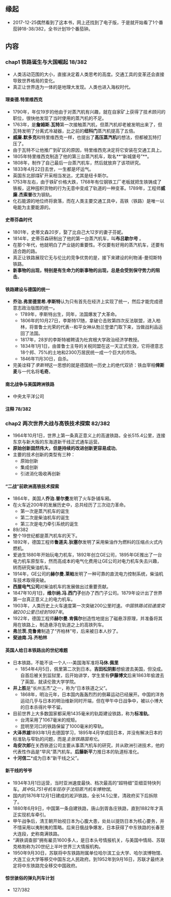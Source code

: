 ##  缘起
+ 2017-12-25偶然看到了这本书，网上还找到了电子版，于是就开始看了1个番茄钟18-38/382，全书计划19个番茄钟。

##  内容
###  chap1 铁路诞生与大国崛起 18/382
+ 人类活动范围的大小，直接决定着人类思考的高度。交通工具的变革还会直接导致世界格局的变化。
+ 真正让世界连为一体的是地理大发现。人类也进入海权时代。
####  **理查德.特里维西克**
+ 1790年，年仅19岁的他由于对蒸汽机有兴趣，就在自家矿上获得了技术顾问的职位，很快他发现了当时使用的蒸汽机的不足。
+ 1763年，是**詹姆斯.瓦特**第一次接触蒸汽机，但蒸汽机却老被发明出来了，但瓦特发明了分离式冷凝器，比之前的**纽科门**蒸汽机提高了五倍。
+ **威廉.默多克**和特里维西克一样，也提出了**高压蒸汽机**的想法，但都被瓦特打压了。
+ 由于瓦特不让他推广到矿区的原因，特里维西克决定将它安装在交通工具上。
+ 1805年特里维西克制造了他的第三台蒸汽机车，取名**“新城堡号”**。
+ 1808年，制作了自己最后一台蒸汽机车，然后就放弃了该项研究。
+ 1833年4月22日去世，一生都是坏运气。
+ 英国东北部煤矿开采相当发达，尤其是纽卡斯尔。
+ 1753年左右，由于铁矿价格大跌，1768年有位钢铁工厂老板就把生铁铸成了铁板，这种囤积货物的行为无意中变成了轨道的一种变革。1789年，工程师**威廉.杰索普**改为钢轨。
+ 化石能源的地位终将衰落，而在人类主要交通工具中，高铁（铁路）是唯一以电能为主要能源的。

####  **史蒂芬森**时代
+ 1801年，史蒂文森20岁，娶了比自己大12岁的妻子芬妮。
+ 1814年，史蒂芬森研制出了他的第一台蒸汽机车，叫**布吕歇尔号** 。
+ 在那个年代，他就明白了产业链的重要性。不仅要有好用的蒸汽机车，还要有适合跑的路。
+ 真正让铁路展现它无与伦比的竞争优势的是，接下来建设的利物浦-曼彻斯特铁路。
+ **新事物的出现，特别是有生命力的新事物的出现，总是会受到保守势力的阻击**。

####  铁路建设与德国的统一 
+ **乔治.弗里德里希.李斯特**认为只有首先在经济上实现了统一，然后才能完成德意志政治版图的统一。
    + 1789年，李斯特出生，同年，法国爆发了大革命。
    + 1806年的10月27日，李斯特17随，拿破仑击败第四次反法联盟，进入柏林，将普鲁士光荣的代表--和平女神从勃兰登堡门取下来，当做战利品运回了法国。
    + 1817年，28岁的李斯特被聘请为杜宾根大学政治经济学教授。
    + 1834年1月1日，由普鲁士主导的关税同盟在这一天正式生效，它将德意志18个邦、75%的土地和2300万居民统一成一个巨大的市场。
    + 1846年11月30日，自杀。
+ 完美诠释了*李斯特*这一思想的就是德国统一历史上的绝代双骄：铁血宰相**俾斯麦**与一代名将**毛奇**。

#### 南北战争与美国跨洲铁路
+ 中央太平洋公司
####  注释  78/382

###  chap2 两次世界大战与高铁技术探索  82/382
+ 1964年10月1日，世界上第一条真正意义上的高速铁路，全长515.4公里，连接东京与新大阪的东海道新干线正式通车运营。
+ **原始创新固然伟大，但是持续的改进创新更容易成功**。
+ 主要的技术创新的类型有三种：
    + 原始创新
    + 集成创新
    + 引进消化吸收再创新
####  “二战”前欧洲高铁技术探索
+ 1864年，美国人**乔治.普尔曼**发明了火车卧铺车厢。
+ 在火车近200年的发展历史中，总共经历了三次动力革命。
    + 第一次是蒸汽机车的诞生
    + 第二次是柴油机车的诞生
    + 第三次是电力牵引系统的诞生
+ 89/382
+ 整个19世纪都是蒸汽机车的天下。
+ 1892年，德国工程师**鲁道夫.狄塞尔**发明了采用柴油作为燃料的压缩点火式内燃机。
+ 爱迪生1880年开始玩电力机车，1892年创立GE公司，1895年GE推出了一台电力机车原型车，然而高成本的电气化费用让GE公司对电力机车失去兴趣，转而研究柴油机车。
+ 1914年，GE公司的**赫尔曼.莱帕**发明了一种可靠的直流电力控制系统，柴油机车技术取得突破。
+ **西屋电气公司**对柴油机车的发展做出过重要贡献。
+ 1847年10月1日，**维尔纳.冯.西门子**创办了西门子公司。1879年设计出了世界第一台真正意义上的电力机车。
+ 1903年，人类历史上火车速度第一次突破200公里时速。*中国铁路试验速度突破200公里已经到1997年*。
+ 1922年，德国工程师**赫尔曼.肯佩尔**创造性地提出了磁悬浮原理，并准备将其用在铁路上，制造悬浮在轨道之上的高铁列车。
+ **弗兰茨.克鲁肯**制造了“齐柏林”号，后来被日本人抄了。
+ **斐迪南.冯.齐柏林**
####  英国人给日本铁路出的世纪难题
+ 日本铁路，不能不谈一个人---美国海军准将**马休.佩里**
    + 1854年4月5日，佩里第二次到日本。**吉田松阴影**想偷渡去美国，但没成。自首后被关到监狱里，后开始讲学，学生里有**伊藤博文**后来1863年偷渡去了英国，就读伦敦大学学院。
+ **井上胜**是“长州五杰”之一，称为“日本铁道之父”。
    + 1868年，明治元年，日本国内轰轰烈烈的倒幕运动已经展开。中国的洋务运动几乎与日本的明治维新同时开端，但在甲午中日战争中，被以小博大的日本杀得片甲不留。
+ 目前世界上大多数国家都采用1435毫米的轨距建设铁路，称为**标准轨**。
    + 台湾采用了1067毫米的规矩。
    + 昆明至河口的铁路保留了1000毫米的窄轨。
+ **大泽界雄**1893年1月去德国学习，1895年4月学成回日本，并没有解决日本的标准轨与窄轨的问题，而是*主张铁路国有化*。   
+ **岛安次郎**在关西铁道公司主要从事蒸汽机车的研究，并从欧洲引进技术，他的代表性作品是“早风”蒸汽机车。**后藤新平**力推日本的轨道标准化。
+ **十河信二***成为日本“新干线之父”。
#### 新干线的爷爷
+ 1934年3月1日运营，当时亚洲速度最快、档次最高的“超特细”亚细亚特快列车。*其中SL751号机车现存于沈阳蒸汽机车博物馆*。
+ 国内的1876年12月1日建成的淞沪铁路，全长14.5公里，清政府买下后拆除了。
+ 1880年6月9日，中国第一条自建铁路，唐山到胥各庄铁路，直到1882年才真正实现机车牵引。
+ 甲午战争后，清王朝开始视日本为心腹大患，处处以提防日本为核心要务，并不惜采用以夷制夷的策略。后来日俄战争爆发，日本获得了中东铁路的长春至大连段，史称南满铁路。
+ “满铁调查部”拥有雇员1600多人，是日本头号情报机关，与美国中情局、苏联克格勃称为20世纪上半叶世界三大情报机构。
+ 1950年9月30日，苏联将中东铁路附属单位哈尔滨工业大学、哈尔滨博物馆、大连工业大学等移交中国东北人民政府。到1952年到9月16日，苏联才最终决定将中东铁路完全移交中国政府。
####  惊世骇俗的弹丸列车计划
+ 127/382
